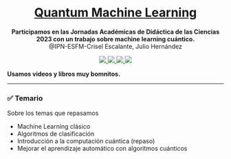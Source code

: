 <h1 align="center">
  <a href="#">
    Quantum Machine Learning
  </a>
</h1>

<p align="center">
  <strong>Participamos en las Jornadas Académicas de Didáctica de las Ciencias 2023 con un trabajo sobre machine learning cuántico.</strong><br>
  @IPN-ESFM-Crisel Escalante, Julio Hernández 
</p>

<p align="center">
    <a href="#">
        <img src="https://img.shields.io/badge/python-3670A0?style=for-the-badge&logo=python&logoColor=ffdd54" />
    </a>
  <a href="#">
        <img src="https://img.shields.io/badge/Matplotlib-%23ffffff.svg?style=for-the-badge&logo=Matplotlib&logoColor=black" />
    </a>
  <a href="#">
        <img src="https://img.shields.io/badge/latex-%23008080.svg?style=for-the-badge&logo=latex&logoColor=white" />
    </a>
  <a href="#">
        <img src="https://img.shields.io/badge/numpy-%23013243.svg?style=for-the-badge&logo=numpy&logoColor=white" />
    </a>
</p>


**Usamos videos y libros muy bomnitos.**

---
### ✅ Temario

Sobre los temas que repasamos 


- Machine Learning clásico
- Algoritmos de clasificación
- Introducción a la computación cuántica (repaso)
- Mejorar el aprendizaje automático con algoritmos cuánticos



